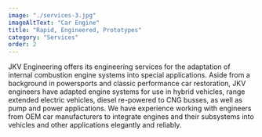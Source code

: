 ```yaml
---
image: "./services-3.jpg"
imageAltText: "Car Engine"
title: "Rapid, Engineered, Prototypes"
category: "Services"
order: 2
---
```


JKV Engineering offers its engineering services for the adaptation of internal combustion engine systems into special applications. Aside from a background in powersports and classic performance car restoration, JKV engineers have adapted engine systems for use in hybrid vehicles, range extended electric vehicles, diesel re-powered to CNG busses, as well as pump and power applications. We have experience working with engineers from OEM car manufacturers to integrate engines and their subsystems into vehicles and other applications elegantly and reliably. 